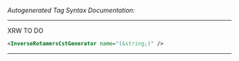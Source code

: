 _Autogenerated Tag Syntax Documentation:_

---
XRW TO DO

```xml
<InverseRotamersCstGenerator name="(&string;)" />
```



---
